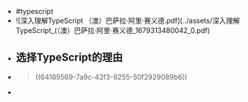 - #typescript
- ![深入理解TypeScript （澳）巴萨拉·阿里·赛义德.pdf](../assets/深入理解TypeScript_(（澳）巴萨拉·阿里·赛义德_1679313480042_0.pdf)
- ## 选择TypeScript的理由
- >((64189569-7a9c-42f3-8255-50f2929089b6))
-